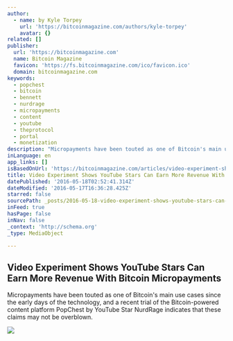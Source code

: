 ```yaml
---
author:
  - name: by Kyle Torpey
    url: 'https://bitcoinmagazine.com/authors/kyle-torpey'
    avatar: {}
related: []
publisher:
  url: 'https://bitcoinmagazine.com'
  name: Bitcoin Magazine
  favicon: 'https://fs.bitcoinmagazine.com/ico/favicon.ico'
  domain: bitcoinmagazine.com
keywords:
  - popchest
  - bitcoin
  - bennett
  - nurdrage
  - micropayments
  - content
  - youtube
  - theprotocol
  - portal
  - monetization
description: "Micropayments have been touted as one of Bitcoin's main use cases since the early days of the technology, and a recent trial of the Bitcoin-powered content platform PopChest by YouTube Star NurdRage indicates that these claims may not be overblown."
inLanguage: en
app_links: []
isBasedOnUrl: 'https://bitcoinmagazine.com/articles/video-experiment-shows-youtube-stars-can-earn-more-revenue-with-bitcoin-micropayments-1463499434'
title: Video Experiment Shows YouTube Stars Can Earn More Revenue With Bitcoin Micropayments
datePublished: '2016-05-18T02:52:41.314Z'
dateModified: '2016-05-17T16:36:28.425Z'
starred: false
sourcePath: _posts/2016-05-18-video-experiment-shows-youtube-stars-can-earn-more-revenue-w.md
inFeed: true
hasPage: false
inNav: false
_context: 'http://schema.org'
_type: MediaObject

---
```

<article style=""><h1>Video Experiment Shows YouTube Stars Can Earn More Revenue With Bitcoin Micropayments</h1><p>Micropayments have been touted as one of Bitcoin's main use cases since the early days of the technology, and a recent trial of the Bitcoin-powered content platform PopChest by YouTube Star NurdRage indicates that these claims may not be overblown.</p><img src="https://fs.bitcoinmagazine.com/img/articles/video-experiment-shows-youtube-stars-can-earn-more-revenue-with-bitcoin-micropayments.jpg" /></article>